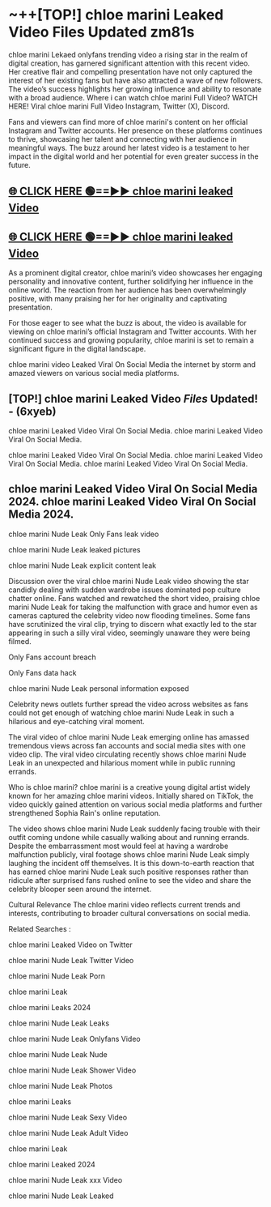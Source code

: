 # ~++[TOP!] chloe marini Leaked Video Files Updated zm81s

 chloe marini Lekaed onlyfans trending video a rising star in the realm of digital creation, has garnered significant attention with this recent video. Her creative flair and compelling presentation have not only captured the interest of her existing fans but have also attracted a wave of new followers. The video’s success highlights her growing influence and ability to resonate with a broad audience.
Where i can watch  chloe marini Full Video? WATCH HERE! Viral  chloe marini Full Video Instagram, Twitter (X), Discord.


Fans and viewers can find more of  chloe marini's content on her official Instagram and Twitter accounts. Her presence on these platforms continues to thrive, showcasing her talent and connecting with her audience in meaningful ways. The buzz around her latest video is a testament to her impact in the digital world and her potential for even greater success in the future.


## [🌐 CLICK HERE 🟢==►►  chloe marini leaked Video ](https://onlyclips.site?title=chloe_marini&ref=git)

## [🌐 CLICK HERE 🟢==►►  chloe marini leaked Video ](https://onlyclips.site?title=chloe_marini&ref=git)


As a prominent digital creator,  chloe marini’s video showcases her engaging personality and innovative content, further solidifying her influence in the online world. The reaction from her audience has been overwhelmingly positive, with many praising her for her originality and captivating presentation.

For those eager to see what the buzz is about, the video is available for viewing on  chloe marini’s official Instagram and Twitter accounts. With her continued success and growing popularity,  chloe marini is set to remain a significant figure in the digital landscape.


  chloe marini video Leaked Viral On Social Media the internet by storm and amazed viewers on various social media platforms.


## [TOP!]  chloe marini Leaked Video *Files* Updated! - (6xyeb) 

 chloe marini Leaked Video Viral On Social Media. chloe marini Leaked Video Viral On Social Media.

 chloe marini Leaked Video Viral On Social Media. chloe marini Leaked Video Viral On Social Media. chloe marini Leaked Video Viral On Social Media.


##  chloe marini Leaked Video Viral On Social Media 2024. chloe marini Leaked Video Viral On Social Media 2024.
 chloe marini Nude Leak Only Fans leak video

 chloe marini Nude Leak leaked pictures

 chloe marini Nude Leak explicit content leak

Discussion over the viral  chloe marini Nude Leak video showing the star candidly dealing with sudden wardrobe issues dominated pop culture chatter online. Fans watched and rewatched the short video, praising  chloe marini Nude Leak for taking the malfunction with grace and humor even as cameras captured the celebrity video now flooding timelines. Some fans have scrutinized the viral clip, trying to discern what exactly led to the star appearing in such a silly viral video, seemingly unaware they were being filmed.


Only Fans account breach

Only Fans data hack

 chloe marini Nude Leak personal information exposed

Celebrity news outlets further spread the video across websites as fans could not get enough of watching  chloe marini Nude Leak in such a hilarious and eye-catching viral moment.


The viral video of  chloe marini Nude Leak emerging online has amassed tremendous views across fan accounts and social media sites with one video clip. The viral video circulating recently shows  chloe marini Nude Leak in an unexpected and hilarious moment while in public running errands.


Who is  chloe marini?  chloe marini is a creative young digital artist widely known for her amazing  chloe marini videos. Initially shared on TikTok, the video quickly gained attention on various social media platforms and further strengthened Sophia Rain's online reputation.

The video shows  chloe marini Nude Leak suddenly facing trouble with their outfit coming undone while casually walking about and running errands. Despite the embarrassment most would feel at having a wardrobe malfunction publicly, viral footage shows  chloe marini Nude Leak simply laughing the incident off themselves. It is this down-to-earth reaction that has earned  chloe marini Nude Leak such positive responses rather than ridicule after surprised fans rushed online to see the video and share the celebrity blooper seen around the internet.

Cultural Relevance The  chloe marini video reflects current trends and interests, contributing to broader cultural conversations on social media.

Related Searches :

 chloe marini Leaked Video on Twitter

 chloe marini Nude Leak Twitter Video

 chloe marini Nude Leak Porn

 chloe marini Leak 

 chloe marini Leaks 2024

 chloe marini Nude Leak Leaks

 chloe marini Nude Leak Onlyfans Video

 chloe marini Nude Leak Nude

 chloe marini Nude Leak Shower Video

 chloe marini Nude Leak Photos

 chloe marini Leaks

 chloe marini Nude Leak Sexy Video

 chloe marini Nude Leak Adult Video

 chloe marini Leak

 chloe marini Leaked 2024

 chloe marini Nude Leak xxx Video

 chloe marini Nude Leak Leaked
